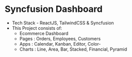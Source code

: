 # Syncfusion Dashboard
- Tech Stack - ReactJS, TailwindCSS & Syncfusion 
- This Project consists of:
    - Ecommerce Dashboard
    - Pages : Orders, Employees, Customers
    - Apps : Calendar, Kanban, Editor, Color-
    - Charts : Line, Area, Bar, Stacked, Financial, Pyramid
